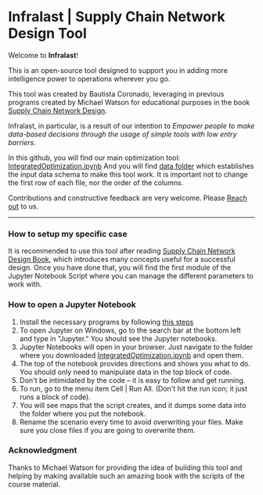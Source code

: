 # Infralast | Supply Chain Network Design Tool

Welcome to **Infralast**!

This is an open-source tool designed to support you in 
adding more intelligence power to operations wherever you go.


 This tool was created by Bautista Coronado, leveraging in 
 previous programs created by Michael Watson for educational 
 purposes in the book [Supply Chain Network Design](http://networkdesignbook.com/).
 
Infralast, in particular, is a result of our intention to
*Empower people to make data-based decisions through 
the usage of simple tools with low entry barriers*.

In this github, you will find our main optimization tool: [IntegratedOptimization.ipynb](https://github.com/bauticoro/network_design_tool/blob/main/IntegratedOptimization.ipynb)
And you will find [data folder](https://github.com/bauticoro/network_design_tool/tree/main/data) which establishes the input data schema to make this tool work. 
It is important not to change the first row of each file, nor the order of the columns.


Contributions and constructive feedback are very welcome. 
Please [Reach out](bauticoro@gmail.com) to us.

---
### How to setup my specific case
It is recommended to use this tool after reading [Supply Chain Network Design Book](http://networkdesignbook.com/),  which introduces many concepts useful for a successful design. 
Once you have done that, you will find the first module of the Jupyter Notebook Script where you can manage the different parameters to work with.

### How to open a Jupyter Notebook
1. Install the necessary programs by following [this steps](http://networkdesignbook.com/wp-content/uploads/2019/02/Steps-to-install-Python-Anaconda-and-PuLP-and-plotly-packages.pdf)
2. To open Jupyter on Windows, go to the search bar at the bottom left and type in "Jupyter." You should see the Jupyter notebooks.
3. Jupyter Notebooks will open in your browser.  Just navigate to the folder where you downloaded [IntegratedOptimization.ipynb](https://github.com/bauticoro/network_design_tool/blob/main/IntegratedOptimization.ipynb) and open them.
4. The top of the notebook provides directions and shows you what to do. You should only need to manipulate data in the top block of code.
5. Don't be intimidated by the code – it is easy to follow and get running.
6. To run, go to the menu item Cell | Run All. (Don't hit the run icon; it just runs a block of code).
7. You will see maps that the script creates, and it dumps some data into the folder where you put the notebook.
8. Rename the scenario every time to avoid overwriting your files. Make sure you close files if you are going to overwrite them.


### Acknowledgment
Thanks to Michael Watson for providing the idea of building this tool and 
helping by making available such an amazing book with the scripts of the course material.


